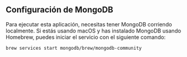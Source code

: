 ## Configuración de MongoDB

Para ejecutar esta aplicación, necesitas tener MongoDB corriendo localmente. Si estás usando macOS y has instalado MongoDB usando Homebrew, puedes iniciar el servicio con el siguiente comando:

```bash
brew services start mongodb/brew/mongodb-community
